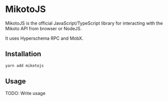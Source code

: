 # MikotoJS

MikotoJS is the official JavaScript/TypeScript library for interacting with the Mikoto API from browser or NodeJS.

It uses Hyperschema RPC and MobX.

## Installation

```sh
yarn add mikotojs
```

## Usage

TODO: Write usage
